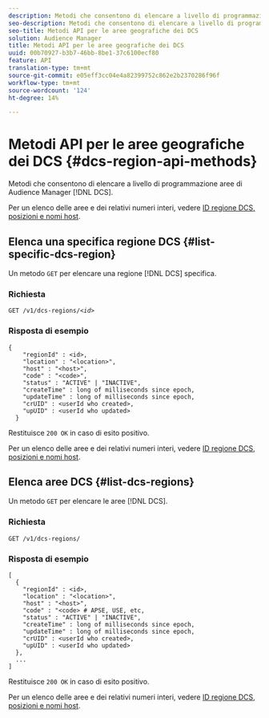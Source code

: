 ```yaml
---
description: Metodi che consentono di elencare a livello di programmazione  aree DCS Audienci Manager.
seo-description: Metodi che consentono di elencare a livello di programmazione  aree DCS Audienci Manager.
seo-title: Metodi API per le aree geografiche dei DCS
solution: Audience Manager
title: Metodi API per le aree geografiche dei DCS
uuid: 00b70927-b3b7-46bb-8be1-37c6100ecf80
feature: API
translation-type: tm+mt
source-git-commit: e05eff3cc04e4a82399752c862e2b2370286f96f
workflow-type: tm+mt
source-wordcount: '124'
ht-degree: 14%

---
```



# Metodi API per le aree geografiche dei DCS {#dcs-region-api-methods}

Metodi che consentono di elencare a livello di programmazione  aree di Audience Manager [!DNL DCS].

<!-- c_rest_api_regions.xml -->

Per un elenco delle aree e dei relativi numeri interi, vedere [ID regione DCS, posizioni e nomi host](../../api/dcs-intro/dcs-api-reference/dcs-regions.md).

## Elenca una specifica regione DCS {#list-specific-dcs-region}

Un metodo `GET` per elencare una regione [!DNL DCS] specifica.

<!-- r_rest_api_regions_list_specific.xml -->

### Richiesta

`GET /v1/dcs-regions/`*`<id>`*

### Risposta di esempio

```
{ 
    "regionId" : <id>, 
    "location" : "<location>",
    "host" : "<host>",
    "code" : "<code>",
    "status" : "ACTIVE" | "INACTIVE",
    "createTime" : long of milliseconds since epoch,
    "updateTime" : long of milliseconds since epoch,
    "crUID" : <userId who created>,
    "upUID" : <userId who updated>
  }
```

Restituisce `200 OK` in caso di esito positivo.

Per un elenco delle aree e dei relativi numeri interi, vedere [ID regione DCS, posizioni e nomi host](../../api/dcs-intro/dcs-api-reference/dcs-regions.md).

## Elenca aree DCS {#list-dcs-regions}

Un metodo `GET` per elencare le aree [!DNL DCS].

<!-- r_rest_api_regions_list.xml -->

### Richiesta

`GET /v1/dcs-regions/`

### Risposta di esempio

```
[
  { 
    "regionId" : <id>, 
    "location" : "<location>",
    "host" : "<host>",
    "code" : "<code> # APSE, USE, etc,
    "status" : "ACTIVE" | "INACTIVE",
    "createTime" : long of milliseconds since epoch,
    "updateTime" : long of milliseconds since epoch,
    "crUID" : <userId who created>,
    "upUID" : <userId who updated>
  },
  ...
]
```

Restituisce `200 OK` in caso di esito positivo.

Per un elenco delle aree e dei relativi numeri interi, vedere [ID regione DCS, posizioni e nomi host](../../api/dcs-intro/dcs-api-reference/dcs-regions.md).
